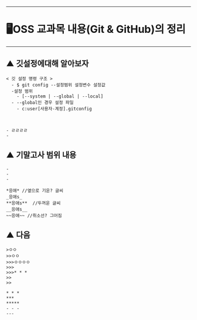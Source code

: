 * * *
# 🖥OSS 교과목 내용(Git & GitHub)의 정리
* * *
## ▲ 깃설정에대해 알아보자
```
< 깃 설정 명령 구조 >
  - $ git config --설정범위 설정변수 설정값
  -설정 범위
    - [--system | --global | --local]
  - --global인 경우 설정 파일
    - c:user[사용자-계정].gitconfig



- ㄹㄹㄹㄹ
- 

```
## ▲ 기말고사 범위 내용
```
-
-
-

*응애* //옆으로 기운? 글씨
_응애s_
**응애s**  //두꺼운 글씨
__응애s__ 
~~응애~~ //취소선? 그어짐
```
## ▲ 다음
```
>ㅇㅇ
>>ㅇㅇ
>>>ㅇㅇㅇㅇ
>>>
>>>* * *
>>
>>

* * *
***
*****
- - -
---
```


